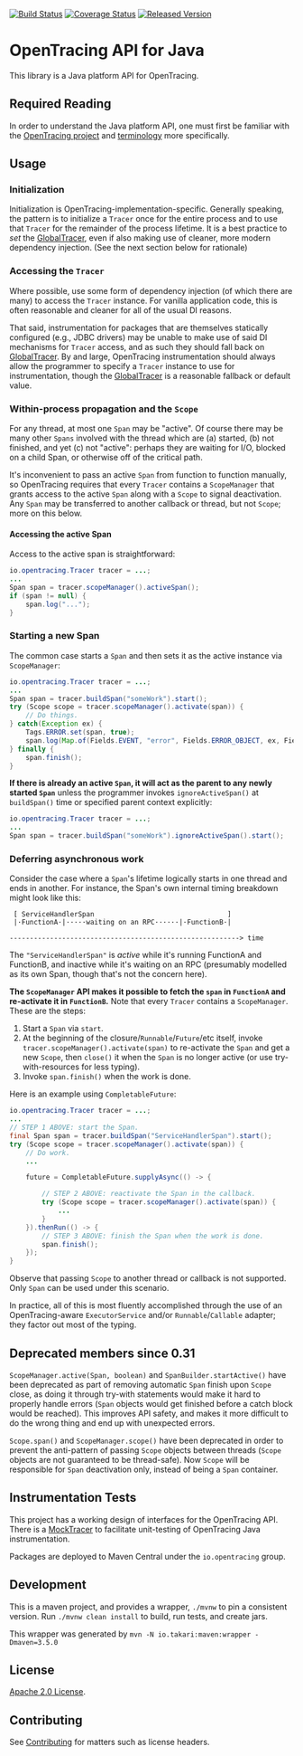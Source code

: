 [![Build Status][ci-img]][ci] [![Coverage Status][cov-img]][cov] [![Released Version][maven-img]][maven]

# OpenTracing API for Java

This library is a Java platform API for OpenTracing.

## Required Reading

In order to understand the Java platform API, one must first be familiar with
the [OpenTracing project](http://opentracing.io) and
[terminology](http://opentracing.io/documentation/pages/spec.html) more specifically.

## Usage

### Initialization

Initialization is OpenTracing-implementation-specific. Generally speaking, the pattern is to initialize a `Tracer` once for the entire process and to use that `Tracer` for the remainder of the process lifetime. It is a best practice to _set_ the [GlobalTracer](https://github.com/opentracing/opentracing-java/blob/master/opentracing-util/src/main/java/io/opentracing/util/GlobalTracer.java), even if also making use of cleaner, more modern dependency injection. (See the next section below for rationale)

### Accessing the `Tracer`

Where possible, use some form of dependency injection (of which there are many) to access the `Tracer` instance. For vanilla application code, this is often reasonable and cleaner for all of the usual DI reasons.

That said, instrumentation for packages that are themselves statically configured (e.g., JDBC drivers) may be unable to make use of said DI mechanisms for `Tracer` access, and as such they should fall back on [GlobalTracer](https://github.com/opentracing/opentracing-java/blob/master/opentracing-util/src/main/java/io/opentracing/util/GlobalTracer.java). By and large, OpenTracing instrumentation should always allow the programmer to specify a `Tracer` instance to use for instrumentation, though the [GlobalTracer](https://github.com/opentracing/opentracing-java/blob/master/opentracing-util/src/main/java/io/opentracing/util/GlobalTracer.java) is a reasonable fallback or default value.

### Within-process propagation and the `Scope`

For any thread, at most one `Span` may be "active". Of course there may be many other `Spans` involved with the thread which are (a) started, (b) not finished, and yet (c) not "active": perhaps they are waiting for I/O, blocked on a child Span, or otherwise off of the critical path.
 
It's inconvenient to pass an active `Span` from function to function manually, so OpenTracing requires that every `Tracer` contains a `ScopeManager` that grants access to the active `Span` along with a `Scope` to signal deactivation. Any `Span` may be transferred to another callback or thread, but not `Scope`; more on this below.

#### Accessing the active Span

Access to the active span is straightforward:

```java
io.opentracing.Tracer tracer = ...;
...
Span span = tracer.scopeManager().activeSpan();
if (span != null) {
    span.log("...");
}
```

### Starting a new Span

The common case starts a `Span` and then sets it as the active instance via `ScopeManager`:

```java
io.opentracing.Tracer tracer = ...;
...
Span span = tracer.buildSpan("someWork").start();
try (Scope scope = tracer.scopeManager().activate(span)) {
    // Do things.
} catch(Exception ex) {
    Tags.ERROR.set(span, true);
    span.log(Map.of(Fields.EVENT, "error", Fields.ERROR_OBJECT, ex, Fields.MESSAGE, ex.getMessage()));
} finally {
    span.finish();
}
```

**If there is already an active `Span`, it will act as the parent to any newly started `Span`** unless
the programmer invokes `ignoreActiveSpan()` at `buildSpan()` time or specified parent context explicitly:

```java
io.opentracing.Tracer tracer = ...;
...
Span span = tracer.buildSpan("someWork").ignoreActiveSpan().start();
```

### Deferring asynchronous work

Consider the case where a `Span`'s lifetime logically starts in one thread and ends in another. For instance, the Span's own internal timing breakdown might look like this:

```
 [ ServiceHandlerSpan                                 ]
 |·FunctionA·|·····waiting on an RPC······|·FunctionB·|
            
---------------------------------------------------------> time
```

The `"ServiceHandlerSpan"` is _active_ while it's running FunctionA and FunctionB, and inactive while it's waiting on an RPC (presumably modelled as its own Span, though that's not the concern here).

**The `ScopeManager` API makes it possible to fetch the `span` in `FunctionA` and re-activate it in `FunctionB`.** Note that every `Tracer` contains a `ScopeManager`. These are the steps:

1. Start a `Span` via `start`.
2. At the beginning of the closure/`Runnable`/`Future`/etc itself, invoke `tracer.scopeManager().activate(span)` to re-activate the `Span` and get a new `Scope`, then `close()` it when the `Span` is no longer active (or use try-with-resources for less typing).
3. Invoke `span.finish()` when the work is done.

Here is an example using `CompletableFuture`:

```java
io.opentracing.Tracer tracer = ...;
...
// STEP 1 ABOVE: start the Span.
final Span span = tracer.buildSpan("ServiceHandlerSpan").start();
try (Scope scope = tracer.scopeManager().activate(span)) {
    // Do work.
    ...

    future = CompletableFuture.supplyAsync(() -> {

        // STEP 2 ABOVE: reactivate the Span in the callback.
        try (Scope scope = tracer.scopeManager().activate(span)) {
            ...
        }
    }).thenRun(() -> {
        // STEP 3 ABOVE: finish the Span when the work is done.
        span.finish();
    });
}
```

Observe that passing `Scope` to another thread or callback is not supported. Only `Span` can be used under this scenario.

In practice, all of this is most fluently accomplished through the use of an OpenTracing-aware `ExecutorService` and/or `Runnable`/`Callable` adapter; they factor out most of the typing.

## Deprecated members since 0.31

`ScopeManager.active(Span, boolean)` and `SpanBuilder.startActive()` have been deprecated as part of removing automatic `Span` finish upon `Scope` close, as doing it through try-with statements would make it hard to properly handle errors (`Span` objects would get finished before a catch block would be reached).
This improves API safety, and makes it more difficult to do the wrong thing and end up with unexpected errors.

`Scope.span()` and `ScopeManager.scope()` have been deprecated in order to prevent the anti-pattern of passing `Scope` objects between threads (`Scope` objects are not guaranteed to be thread-safe).
Now `Scope` will be responsible for `Span` deactivation only, instead of being a `Span` container.

## Instrumentation Tests

This project has a working design of interfaces for the OpenTracing API. There
is a [MockTracer](https://github.com/opentracing/opentracing-java/tree/master/opentracing-mock)
to facilitate unit-testing of OpenTracing Java instrumentation.

Packages are deployed to Maven Central under the `io.opentracing` group.

## Development

This is a maven project, and provides a wrapper, `./mvnw` to pin a consistent
version. Run `./mvnw clean install` to build, run tests, and create jars.

This wrapper was generated by `mvn -N io.takari:maven:wrapper -Dmaven=3.5.0`

## License

[Apache 2.0 License](./LICENSE).


## Contributing

See [Contributing](CONTRIBUTING.md) for matters such as license headers.


  [ci-img]: https://travis-ci.org/opentracing/opentracing-java.svg?branch=master
  [ci]: https://travis-ci.org/opentracing/opentracing-java
  [cov-img]: https://coveralls.io/repos/github/opentracing/opentracing-java/badge.svg?branch=master
  [cov]: https://coveralls.io/github/opentracing/opentracing-java?branch=master
  [maven-img]: https://img.shields.io/maven-central/v/io.opentracing/opentracing-api.svg?maxAge=2592000
  [maven]: http://search.maven.org/#search%7Cga%7C1%7Copentracing-api


